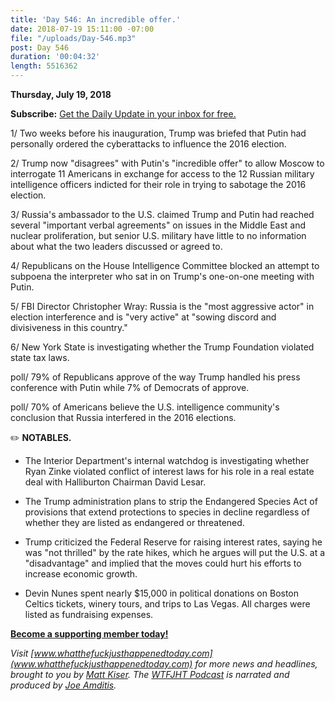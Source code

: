 ```yaml
---
title: 'Day 546: An incredible offer.'
date: 2018-07-19 15:11:00 -07:00
file: "/uploads/Day-546.mp3"
post: Day 546
duration: '00:04:32'
length: 5516362
---
```


**Thursday, July 19, 2018**

**Subscribe:** [Get the Daily Update in your inbox for free.](https://whatthefuckjusthappenedtoday.com/subscribe/)

1/ Two weeks before his inauguration, Trump was briefed that Putin had personally ordered the cyberattacks to influence the 2016 election.

2/ Trump now "disagrees" with Putin's "incredible offer" to allow Moscow to interrogate 11 Americans in exchange for access to the 12 Russian military intelligence officers indicted for their role in trying to sabotage the 2016 election.

3/ Russia's ambassador to the U.S. claimed Trump and Putin had reached several "important verbal agreements" on issues in the Middle East and nuclear proliferation, but senior U.S. military have little to no information about what the two leaders discussed or agreed to.

4/ Republicans on the House Intelligence Committee blocked an attempt to subpoena the interpreter who sat in on Trump's one-on-one meeting with Putin.

5/ FBI Director Christopher Wray: Russia is the "most aggressive actor" in election interference and is "very active" at "sowing discord and divisiveness in this country."

6/ New York State is investigating whether the Trump Foundation violated state tax laws.

poll/ 79% of Republicans approve of the way Trump handled his press conference with Putin while 7% of Democrats of approve.

poll/ 70% of Americans believe the U.S. intelligence community's conclusion that Russia interfered in the 2016 elections.

✏️ **NOTABLES.**

* The Interior Department's internal watchdog is investigating whether Ryan Zinke violated conflict of interest laws for his role in a real estate deal with Halliburton Chairman David Lesar.

* The Trump administration plans to strip the Endangered Species Act of provisions that extend protections to species in decline regardless of whether they are listed as endangered or threatened.

* Trump criticized the Federal Reserve for raising interest rates, saying he was "not thrilled" by the rate hikes, which he argues will put the U.S. at a "disadvantage" and implied that the moves could hurt his efforts to increase economic growth.

* Devin Nunes spent nearly $15,000 in political donations on Boston Celtics tickets, winery tours, and trips to Las Vegas. All charges were listed as fundraising expenses.

**[Become a supporting member today!](https://whatthefuckjusthappenedtoday.com/membership/?utm_source=2017\+Donors&utm_campaign=8dccd905d9-&utm_medium=email&utm_term=0_3bd36f654c-8dccd905d9-169730397)**

*Visit [www.whatthefuckjusthappenedtoday.com](www.whatthefuckjusthappenedtoday.com) for more news and headlines, brought to you by [Matt Kiser](https://twitter.com/Matt_Kiser). The [WTFJHT Podcast](https://whatthefuckjusthappenedtoday.com/podcasts/) is narrated and produced by [Joe Amditis](https://twitter.com/jsamditis).*